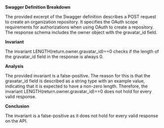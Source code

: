 **Swagger Definition Breakdown**

The provided excerpt of the Swagger definition describes a POST request to create an organization repository. It specifies the OAuth scope requirements for authorizations when using OAuth to create a repository. The response schema includes the owner object with the gravatar_id field.

**Invariant**

The invariant LENGTH(return.owner.gravatar_id)==0 checks if the length of the gravatar_id field in the response is always 0.

**Analysis**

The provided invariant is a false-positive. The reason for this is that the gravatar_id field is described as a string type with an example value, indicating that it is expected to have a non-zero length. Therefore, the invariant LENGTH(return.owner.gravatar_id)==0 does not hold for every valid response.

**Conclusion**

The invariant is a false-positive as it does not hold for every valid response on the API.
